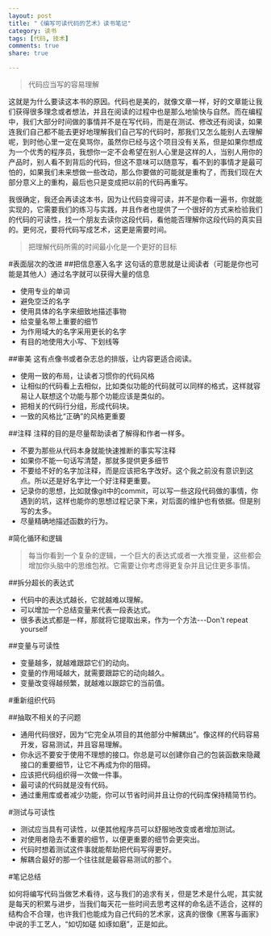 ```yaml
---
layout: post
title: "《编写可读代码的艺术》读书笔记"
category: 读书
tags: [代码, 技术]
comments: true
share: true

---
```


>代码应当写的容易理解

这就是为什么要读这本书的原因。代码也是美的，就像文章一样，好的文章能让我们获得很多理念或者想法，并且在阅读的过程中也是那么地愉快与自然。而在编程中，我们大部分时间做的事情并不是在写代码，而是在测试、修改还有阅读，如果连我们自己都不能去更好地理解我们自己写的代码时，那我们又怎么能别人去理解呢，到时他心里一定在臭骂你，虽然你已经与这个项目没有关系，但是如果你想成为一个优秀的程序员，我想你一定不会希望在别人心里是这样的人，当别人用你的产品时，别人看不到背后的代码，但这不意味可以随意写，看不到的事情才是最可怕的，如果我们未来想做一些改动，那么你要做的可能就是重构了，而我们现在大部分意义上的重构，最后也只是变成把以前的代码再重写。    

我很确定，我还会再读这本书，因为让代码变得可读，并不是你看一遍书，你就能实现的，它需要我们的练习与实践，并且作者也提供了一个很好的方式来检验我们的代码的可读性，找一个朋友去读你这段代码，看他能否理解你这段代码的真实目的。更何况，要将代码写成艺术，这更是需要时间。

>把理解代码所需的时间最小化是一个更好的目标

#表面层次的改进
##把信息塞入名字
这句话的意思就是让阅读者（可能是你也可能是其他人）通过名字就可以获得大量的信息

- 使用专业的单词
- 避免空泛的名字
- 使用具体的名字来细致地描述事物
- 给变量名带上重要的细节
- 为作用域大的名字采用更长的名字
- 有目的地使用大小写、下划线等

##审美
这有点像书或者杂志总的排版，让内容更适合阅读。

- 使用一致的布局，让读者习惯你的代码风格
- 让相似的代码看上去相似，比如类似功能的代码就可以同样的格式，这样就容易让人联想这个功能与那个功能应该是类似的。
- 把相关的代码行分组，形成代码块。
- 一致的风格比“正确”的风格更重要

##注释
注释的目的是尽量帮助读者了解得和作者一样多。

- 不要为那些从代码本身就能快速推断的事实写注释
- 如果你不能一句话写清楚，那就多提供更多细节
- 不要给不好的名字加注释，而是应该把名字改好。这个我之前没有意识到这点。所以还是好名字比一个好注释更重要。
- 记录你的思想，比如就像git中的commit，可以写一些这段代码做的事情，你遇到的坑，这样也能你的思想过程记录下来，对后面的维护也有依据。但是别写的太多。
- 尽量精确地描述函数的行为。

#简化循环和逻辑
>每当你看到一个复杂的逻辑，一个巨大的表达式或者一大推变量，这些都会增加你头脑中的思维包袱。它需要让你考虑得更复杂并且记住更多事情。

##拆分超长的表达式

- 代码中的表达式越长，它就越难以理解。
- 可以增加一个总结变量来代表一段表达式。
- 很多表达式都是一样，那就将它提取出来，作为一个方法---Don't repeat yourself

##变量与可读性

- 变量越多，就越难跟踪它们的动向。
- 变量的作用域越大，就需要跟踪它的动向越久。
- 变量改变得越频繁，就越难以跟踪它的当前值。

#重新组织代码

##抽取不相关的子问题

- 通用代码很好，因为“它完全从项目的其他部分中解耦出”。像这样的代码容易开发，容易测试，并且容易理解。
- 你永远不要安于使用不理想的接口。你总是可以创建你自己的包装函数来隐藏接口的重要细节，让它不再成为你的阻碍。
- 应该把代码组织得一次做一件事。
- 最可读的代码就是没有代码。
- 通过重用库或者减少功能，你可以节省时间并且让你的代码库保持精简节约。

#测试与可读性

- 测试应当具有可读性，以便其他程序员可以舒服地改变或者增加测试。
- 对使用者隐去不重要的细节，以便更重要的细节会更突出。
- 代码时想着测试这件事就能帮助把代码写得更好。
- 解耦合最好的那一个往往就是最容易测试的那个。

#笔记总结

如何将编写代码当做艺术看待，这与我们的追求有关，但是艺术是什么呢，其实就是每天的积累与进步，当我们每天花一些时间去思考这样的命名适不适合，这样的结构合不合理，也许我们也能成为自己代码的艺术家，这真的很像《黑客与画家》中说的手工艺人，“如切如磋 如琢如磨”，正是如此。
